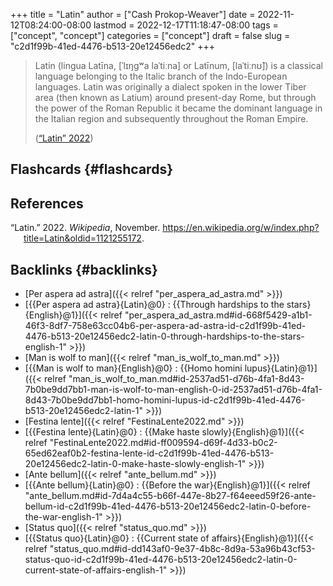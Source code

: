 +++
title = "Latin"
author = ["Cash Prokop-Weaver"]
date = 2022-11-12T08:24:00-08:00
lastmod = 2022-12-17T11:18:47-08:00
tags = ["concept", "concept"]
categories = ["concept"]
draft = false
slug = "c2d1f99b-41ed-4476-b513-20e12456edc2"
+++

> Latin (lingua Latīna, [ˈlɪŋɡʷa laˈtiːna] or Latīnum, [laˈtiːnʊ̃]) is a classical language belonging to the Italic branch of the Indo-European languages. Latin was originally a dialect spoken in the lower Tiber area (then known as Latium) around present-day Rome, but through the power of the Roman Republic it became the dominant language in the Italian region and subsequently throughout the Roman Empire.
>
> (<a href="#citeproc_bib_item_1">“Latin” 2022</a>)


## Flashcards {#flashcards}

## References

<style>.csl-entry{text-indent: -1.5em; margin-left: 1.5em;}</style><div class="csl-bib-body">
  <div class="csl-entry"><a id="citeproc_bib_item_1"></a>“Latin.” 2022. <i>Wikipedia</i>, November. <a href="https://en.wikipedia.org/w/index.php?title=Latin&oldid=1121255172">https://en.wikipedia.org/w/index.php?title=Latin&#38;oldid=1121255172</a>.</div>
</div>


## Backlinks {#backlinks}

-   [Per aspera ad astra]({{< relref "per_aspera_ad_astra.md" >}})
-   [{{Per aspera ad astra}{Latin}@0} : {{Through hardships to the stars}{English}@1}]({{< relref "per_aspera_ad_astra.md#id-668f5429-a1b1-46f3-8df7-758e63cc04b6-per-aspera-ad-astra-id-c2d1f99b-41ed-4476-b513-20e12456edc2-latin-0-through-hardships-to-the-stars-english-1" >}})
-   [Man is wolf to man]({{< relref "man_is_wolf_to_man.md" >}})
-   [{{Man is wolf to man}{English}@0} : {{Homo homini lupus}{Latin}@1}]({{< relref "man_is_wolf_to_man.md#id-2537ad51-d76b-4fa1-8d43-7b0be9dd7bb1-man-is-wolf-to-man-english-0-id-2537ad51-d76b-4fa1-8d43-7b0be9dd7bb1-homo-homini-lupus-id-c2d1f99b-41ed-4476-b513-20e12456edc2-latin-1" >}})
-   [Festina lente]({{< relref "FestinaLente2022.md" >}})
-   [{{Festina lente}{Latin}@0} : {{Make haste slowly}{English}@1}]({{< relref "FestinaLente2022.md#id-ff009594-d69f-4d33-b0c2-65ed62eaf0b2-festina-lente-id-c2d1f99b-41ed-4476-b513-20e12456edc2-latin-0-make-haste-slowly-english-1" >}})
-   [Ante bellum]({{< relref "ante_bellum.md" >}})
-   [{{Ante bellum}{Latin}@0} : {{Before the war}{English}@1}]({{< relref "ante_bellum.md#id-7d4a4c55-b66f-447e-8b27-f64eeed59f26-ante-bellum-id-c2d1f99b-41ed-4476-b513-20e12456edc2-latin-0-before-the-war-english-1" >}})
-   [Status quo]({{< relref "status_quo.md" >}})
-   [{{Status quo}{Latin}@0} : {{Current state of affairs}{English}@1}]({{< relref "status_quo.md#id-dd143af0-9e37-4b8c-8d9a-53a96b43cf53-status-quo-id-c2d1f99b-41ed-4476-b513-20e12456edc2-latin-0-current-state-of-affairs-english-1" >}})
